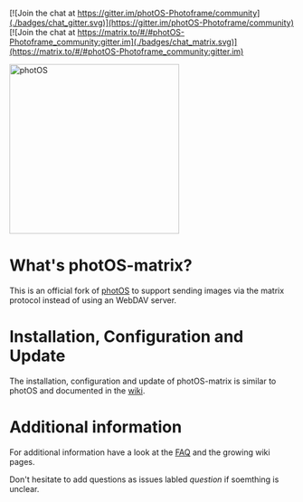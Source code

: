 [![Join the chat at https://gitter.im/photOS-Photoframe/community](./badges/chat_gitter.svg)](https://gitter.im/photOS-Photoframe/community) [![Join the chat at https://matrix.to/#/#photOS-Photoframe_community:gitter.im](./badges/chat_matrix.svg)](https://matrix.to/#/#photOS-Photoframe_community:gitter.im)

<img src="https://github.com/avanc/photOS/blob/master/logo/photos_logo.svg?raw=true" alt="photOS" width="300"/>


# What's photOS-matrix?

This is an official fork of [photOS](https://github.com/avanc/photOS) to support sending images via the matrix protocol instead of using an WebDAV server.

# Installation, Configuration and Update
The installation, configuration and update of photOS-matrix is similar to photOS and documented in the [wiki](https://github.com/avanc/photOS/wiki/Installation).

# Additional information
For additional information have a look at the [FAQ](https://github.com/avanc/photOS/wiki/FAQ) and the growing wiki pages.

Don't hesitate to add questions as issues labled _question_ if soemthing is unclear.
